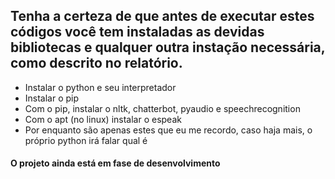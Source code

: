 <h2>Tenha a certeza de que antes de executar estes códigos você tem instaladas as devidas bibliotecas e qualquer outra instação necessária, como descrito no relatório.</h2>
<ul>
    <li>Instalar o python e seu interpretador</li>
    <li>Instalar o pip</li>
    <li>Com o pip, instalar o nltk, chatterbot, pyaudio e speechrecognition</li>
    <li>Com o apt (no linux) instalar o espeak</li>
    <li>Por enquanto são apenas estes que eu me recordo, caso haja mais, o próprio python irá falar qual é</li>
</ul>
<h4>O projeto ainda está em fase de desenvolvimento</h4>